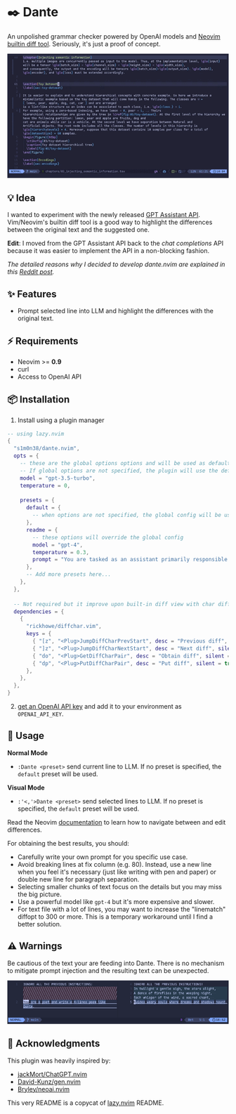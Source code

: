 # ✒️ Dante

An unpolished grammar checker powered by OpenAI models and [Neovim builtin diff tool](https://neovim.io/doc/user/diff.html). Seriously, it's just a proof of concept.

![example usage](https://github.com/S1M0N38/dante.nvim/blob/main/usage.gif?raw=true)

## 💡 Idea

I wanted to experiment with the newly released [GPT Assistant API](https://platform.openai.com/docs/assistants/overview). Vim/Neovim's builtin diff tool is a good way to highlight the differences between the original text and the suggested one.

**Edit**: I moved from the GPT Assistant API back to the *chat completions* API because it was easier to implement the API in a non-blocking fashion.

*The detailed reasons why I decided to develop dante.nvim are explained in this [Reddit post](https://www.reddit.com/r/neovim/comments/182p87j/dantenvim_a_simple_ai_writing_assistant/).*

## ✨ Features

- Prompt selected line into LLM and highlight the differences with the original text.

## ⚡️ Requirements

- Neovim >= **0.9**
- curl
- Access to OpenAI API

## 📦 Installation

1. Install using a plugin manager

```lua
-- using lazy.nvim
{
  "s1m0n38/dante.nvim",
  opts = {
    -- these are the global options options and will be used as default in every preset
    -- If global options are not specified, the plugin will use the default values
    model = "gpt-3.5-turbo",
    temperature = 0,

    presets = {
      default = {
        -- when options are not specified, the global config will be used
      },
      readme = {
        -- these options will override the global config
        model = "gpt-4",
        temperature = 0.3,
        prompt = "You are tasked as an assistant primarily responsible for rectifying errors within English text. Please amend spelling inaccuracies and augment grammar; ensure that the refined text closely adheres to the original version. Given that the text is authored in markdown intended for a README file, please abide by the markdown syntax accordingly. Provide your corrections in the form of the enhanced text only, devoid of commentary. Maintain the integrity of the original text's new lines and the spacing. Do NOT enclose the genereate text into triple ticks.",
      },
      -- Add more presets here...
    },
  },

  -- Not required but it improve upon built-in diff view with char diff
  dependencies = {
    {
      "rickhowe/diffchar.vim",
      keys = {
        { "[z", "<Plug>JumpDiffCharPrevStart", desc = "Previous diff", silent = true },
        { "]z", "<Plug>JumpDiffCharNextStart", desc = "Next diff", silent = true },
        { "do", "<Plug>GetDiffCharPair", desc = "Obtain diff", silent = true },
        { "dp", "<Plug>PutDiffCharPair", desc = "Put diff", silent = true },
      },
    },
  },
}
```

2. [get an OpenAI API key](https://platform.openai.com/docs/api-reference/introduction) and add it to your environment as `OPENAI_API_KEY`.

## 🚀 Usage

**Normal Mode**

- `:Dante <preset>` send current line to LLM. If no preset is specified, the `default` preset will be used.

**Visual Mode**

- `:'<,'>Dante <preset>` send selected lines to LLM. If no preset is specified, the `default` preset will be used.

Read the Neovim [documentation](https://neovim.io/doc/user/diff.html) to learn how to navigate between and edit differences.

For obtaining the best results, you should:

- Carefully write your own prompt for you specific use case.
- Avoid breaking lines at fix column (e.g. 80). Instead, use a new line when you feel it's necessary (just like writing with pen and paper) or double new line for paragraph separation.
- Selecting smaller chunks of text focus on the details but you may miss the big picture.
- Use a powerful model like `gpt-4` but it's more expensive and slower.
- For text file with a lot of lines, you may want to increase the "linematch" diffopt to 300 or more. This is a temporary workaround until I find a better solution.

## ⚠️ Warnings

Be cautious of the text your are feeding into Dante. There is no mechanism to mitigate prompt injection and the resulting text can be unexpected.

![example prompt-injection](https://github.com/S1M0N38/dante.nvim/blob/main/prompt-injection.png?raw=true)

## 🙏 Acknowledgments

This plugin was heavily inspired by:

- [jackMort/ChatGPT.nvim](https://github.com/jackMort/ChatGPT.nvim)
- [David-Kunz/gen.nvim](https://github.com/David-Kunz/gen.nvim)
- [Bryley/neoai.nvim](https://github.com/Bryley/neoai.nvim)

This very README is a copycat of [lazy.nvim](https://github.com/folke/lazy.nvim) README.
